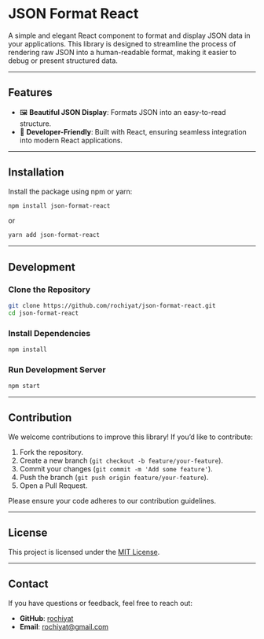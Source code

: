 # JSON Format React

A simple and elegant React component to format and display JSON data in your applications. This library is designed to streamline the process of rendering raw JSON into a human-readable format, making it easier to debug or present structured data.

---

## Features

- 🖼️ **Beautiful JSON Display**: Formats JSON into an easy-to-read structure.
- 🔧 **Developer-Friendly**: Built with React, ensuring seamless integration into modern React applications.

---

## Installation

Install the package using npm or yarn:

```bash
npm install json-format-react
```

or

```bash
yarn add json-format-react
```

---

## Development

### Clone the Repository

```bash
git clone https://github.com/rochiyat/json-format-react.git
cd json-format-react
```

### Install Dependencies

```bash
npm install
```

### Run Development Server

```bash
npm start
```

---

## Contribution

We welcome contributions to improve this library! If you’d like to contribute:

1. Fork the repository.
2. Create a new branch (`git checkout -b feature/your-feature`).
3. Commit your changes (`git commit -m 'Add some feature'`).
4. Push the branch (`git push origin feature/your-feature`).
5. Open a Pull Request.

Please ensure your code adheres to our contribution guidelines.

---

## License

This project is licensed under the [MIT License](LICENSE).

---

## Contact

If you have questions or feedback, feel free to reach out:

- **GitHub**: [rochiyat](https://github.com/rochiyat)
- **Email**: rochiyat@gmail.com

